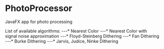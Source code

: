 # PhotoProcessor
JavaFX app for photo processing

List of available algorithms:
---* Nearest Color
---* Nearest Color with signal noise approximation
---* Floyd-Steinberg Dithering
---* Fan Dithering
---* Burke Dithering
---* Jarvis, Judice, Ninke Dithering
